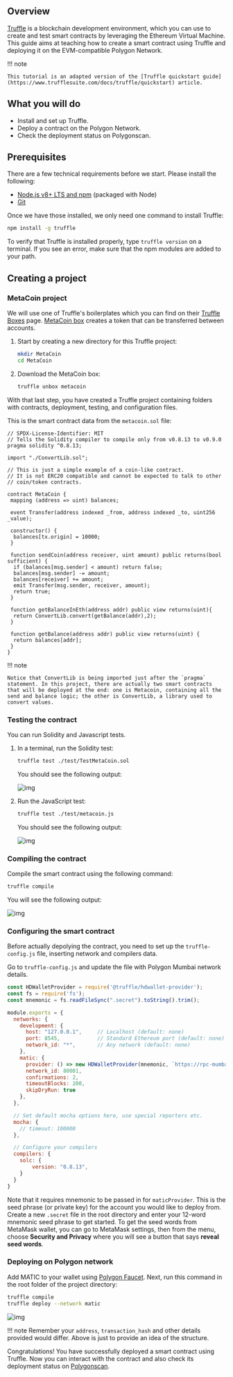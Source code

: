 ## Overview

[Truffle](https://trufflesuite.com/) is a blockchain development environment, which you can use to create and test smart contracts by leveraging the Ethereum Virtual Machine. This guide aims at teaching how to create a smart contract using Truffle and deploying it on the EVM-compatible Polygon Network.

!!! note

    This tutorial is an adapted version of the [Truffle quickstart guide](https://www.trufflesuite.com/docs/truffle/quickstart) article.

## What you will do

- Install and set up Truffle.
- Deploy a contract on the Polygon Network.
- Check the deployment status on Polygonscan.

## Prerequisites

There are a few technical requirements before we start. Please install the following:

- [Node.js v8+ LTS and npm](https://nodejs.org/en/) (packaged with Node)
- [Git](https://git-scm.com/)

Once we have those installed, we only need one command to install Truffle:

```sh
npm install -g truffle
```

To verify that Truffle is installed properly, type `truffle version` on a terminal. If you see an error, make sure that the npm modules are added to your path.

## Creating a project

### MetaCoin project

We will use one of Truffle's boilerplates which you can find on their [Truffle Boxes](https://trufflesuite.com/boxes/) page. [MetaCoin box](https://trufflesuite.com/boxes/metacoin/) creates a token that can be transferred between accounts.

1. Start by creating a new directory for this Truffle project:

    ```bash
    mkdir MetaCoin
    cd MetaCoin
    ```

2. Download the MetaCoin box:

    ```bash
    truffle unbox metacoin
    ```

With that last step, you have created a Truffle project containing folders with contracts, deployment, testing, and configuration files.

This is the smart contract data from the `metacoin.sol` file:

```solidity title="metacoin.sol"
// SPDX-License-Identifier: MIT
// Tells the Solidity compiler to compile only from v0.8.13 to v0.9.0
pragma solidity ^0.8.13;

import "./ConvertLib.sol";

// This is just a simple example of a coin-like contract.
// It is not ERC20 compatible and cannot be expected to talk to other
// coin/token contracts.

contract MetaCoin {
 mapping (address => uint) balances;

 event Transfer(address indexed _from, address indexed _to, uint256 _value);

 constructor() {
  balances[tx.origin] = 10000;
 }

 function sendCoin(address receiver, uint amount) public returns(bool sufficient) {
  if (balances[msg.sender] < amount) return false;
  balances[msg.sender] -= amount;
  balances[receiver] += amount;
  emit Transfer(msg.sender, receiver, amount);
  return true;
 }

 function getBalanceInEth(address addr) public view returns(uint){
  return ConvertLib.convert(getBalance(addr),2);
 }

 function getBalance(address addr) public view returns(uint) {
  return balances[addr];
 }
}
```

!!! note

    Notice that ConvertLib is being imported just after the `pragma` statement. In this project, there are actually two smart contracts that will be deployed at the end: one is Metacoin, containing all the send and balance logic; the other is ConvertLib, a library used to convert values.

### Testing the contract

You can run Solidity and Javascript tests.

1. In a terminal, run the Solidity test:

    ```bash
    truffle test ./test/TestMetaCoin.sol
    ```

    You should see the following output:

    ![img](../../img/tools/truffle/test1.png)

2. Run the JavaScript test:

    ```bash
    truffle test ./test/metacoin.js
    ```

    You should see the following output:

    ![img](../../img/tools/truffle/test2.png)

### Compiling the contract

Compile the smart contract using the following command:

```bash
truffle compile
```

You will see the following output:

![img](../../img/tools/truffle/compile.png)

### Configuring the smart contract

Before actually depolying the contract, you need to set up the `truffle-config.js` file, inserting network and compilers data.

Go to `truffle-config.js` and update the file with Polygon Mumbai network details.

```js title="truffle-config.js"
const HDWalletProvider = require('@truffle/hdwallet-provider');
const fs = require('fs');
const mnemonic = fs.readFileSync(".secret").toString().trim();

module.exports = {
  networks: {
    development: {
      host: "127.0.0.1",     // Localhost (default: none)
      port: 8545,            // Standard Ethereum port (default: none)
      network_id: "*",       // Any network (default: none)
    },
    matic: {
      provider: () => new HDWalletProvider(mnemonic, `https://rpc-mumbai.maticvigil.com`),
      network_id: 80001,
      confirmations: 2,
      timeoutBlocks: 200,
      skipDryRun: true
    },
  },

  // Set default mocha options here, use special reporters etc.
  mocha: {
    // timeout: 100000
  },

  // Configure your compilers
  compilers: {
    solc: {
        version: "0.8.13",
    }
  }
}
```

Note that it requires mnemonic to be passed in for `maticProvider`. This is the seed phrase (or private key) for the account you would like to deploy from. Create a new `.secret` file in the root directory and enter your 12-word mnemonic seed phrase to get started. To get the seed words from MetaMask wallet, you can go to MetaMask settings, then from the menu, choose **Security and Privacy** where you will see a button that says **reveal seed words**.

### Deploying on Polygon network

Add MATIC to your wallet using [Polygon Faucet](https://faucet.polygon.technology/). Next, run this command in the root folder of the project directory:

```sh
truffle compile
truffle deploy --network matic
```

![img](../../img/tools/truffle/deployed-contract.png)

!!! note
    Remember your `address`, `transaction_hash` and other details provided would differ. Above is just to provide an idea of the structure.

Congratulations! You have successfully deployed a smart contract using Truffle. Now you can interact with the contract and also check its deployment status on [Polygonscan](https://mumbai.polygonscan.com/).
